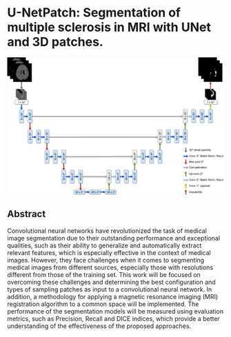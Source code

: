 # U-NetPatch: Segmentation of multiple sclerosis in MRI with UNet and 3D patches.
<img src="images/NetworkArq.png">

## Abstract
Convolutional neural networks have revolutionized the task of medical image segmentation due to their outstanding performance and exceptional qualities, such as their ability to generalize and automatically extract relevant features, which is especially effective in the context of medical images. However, they face challenges when it comes to segmenting medical images from different sources, especially those with resolutions different from those of the training set. This work will be focused on overcoming these challenges and determining the best configuration and types of sampling patches as input to a convolutional neural network. In addition, a methodology for applying a magnetic resonance imaging (MRI) registration algorithm to a common space will be implemented. The performance of the segmentation models will be measured using evaluation metrics, such as Precision, Recall and DICE indices, which provide a better understanding of the effectiveness of the proposed approaches.
